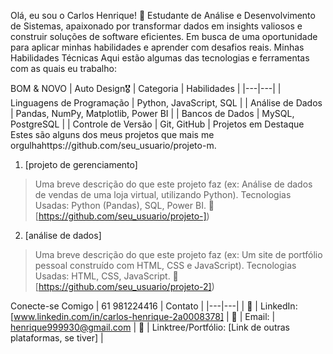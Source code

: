 Olá, eu sou o Carlos Henrique! 👋
​Estudante de Análise e Desenvolvimento de Sistemas, apaixonado por transformar dados em insights valiosos e construir soluções de software eficientes. Em busca de uma oportunidade para aplicar minhas habilidades e aprender com desafios reais.
​Minhas Habilidades Técnicas
​Aqui estão algumas das tecnologias e ferramentas com as quais eu trabalho:

BOM & NOVO | Auto Design🎖
| Categoria | Habilidades |
|---|---|
| Linguagens de Programação | Python, JavaScript, SQL |
| Análise de Dados | Pandas, NumPy, Matplotlib, Power BI |
| Bancos de Dados | MySQL, PostgreSQL |
| Controle de Versão | Git, GitHub |
Projetos em Destaque
Estes são alguns dos meus projetos que mais me orgulhahttps://github.com/seu_usuario/projeto-m.
1. [projeto de gerenciamento]
> Uma breve descrição do que este projeto faz (ex: Análise de dados de vendas de uma loja virtual, utilizando Python).
> Tecnologias Usadas: Python (Pandas), SQL, Power BI.
> 🚀 [https://github.com/seu_usuario/projeto-])
> 
2. [análise de dados]
> Uma breve descrição do que este projeto faz (ex: Um site de portfólio pessoal construído com HTML, CSS e JavaScript).
> Tecnologias Usadas: HTML, CSS, JavaScript.
> 🚀 [https://github.com/seu_usuario/projeto-2])
> 
Conecte-se Comigo
| 61 981224416 | Contato |
|---|---|
| 💼 | LinkedIn: [www.linkedin.com/in/carlos-henrique-2a0008378] 
| 📧 | Email: | henrique999930@gmail.com
| 🔗 | Linktree/Portfólio: [Link de outras plataformas, se tiver] |
<div align="cen
